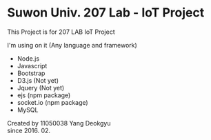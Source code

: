 # Suwon Univ. 207 Lab - IoT Project
This Project is for 207 LAB IoT Project

I'm using on it (Any language and framework)
* Node.js
* Javascript
* Bootstrap
* D3.js (Not yet)
* Jquery (Not yet)
* ejs (npm package)
* socket.io (npm package)
* MySQL

Created by 11050038 Yang Deokgyu<br>
since 2016. 02.